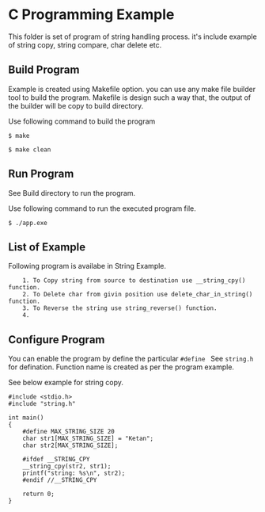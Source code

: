 # C Programming Example
This folder is set of program of string handling process. it's include example of string copy, string compare, char delete etc.

## Build Program
Example is created using Makefile option. you can use any make file builder tool to build the program.
Makefile is design such a way that, the output of the builder will be copy to build directory. 

Use following command to build the program

`$ make`

`$ make clean`

## Run Program
See Build directory to run the program.

Use following command to run the executed program file.

`$ ./app.exe`

## List of Example
Following program is availabe in String Example.


```
    1. To Copy string from source to destination use __string_cpy() function.
    2. To Delete char from givin position use delete_char_in_string() function.
    3. To Reverse the string use string_reverse() function.      
	4. 

```

## Configure Program
You can enable the program by define the particular `#define ` See `string.h` for defination.
Function name is created as per the program example. 

See below example for string copy.

```
#include <stdio.h>
#include "string.h"

int main()
{
	#define MAX_STRING_SIZE 20
	char str1[MAX_STRING_SIZE] = "Ketan";
	char str2[MAX_STRING_SIZE];

	#ifdef __STRING_CPY
	__string_cpy(str2, str1);
	printf("string: %s\n", str2);
	#endif //__STRING_CPY
	
	return 0;
}

```

	